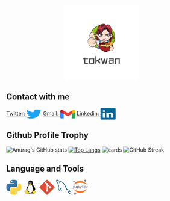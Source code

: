

<p align="center">
  <img width="200" src=./README.assets/logo_20221212_uugai.com-1670815490572.png />

## **Contact with me**

<a href="https://twitter.com/begetbegot" target="blank">Twitter: <img align="center" src="README.assets\twitter-3.svg" alt="Medium" height="30" width="40" /></a>        <a href="mailto:ltokwan1024@gmail.com">Gmail: <img align="center" src="README.assets\official-gmail-icon-2020-.svg" alt="Medium" height="30" width="40" /></a>          <a href="https://www.linkedin.cn/incareer/in/ACoAAD8ks8EB66KUTpXxM_set_HUV2oBMeSze_o" target="blank">Linkedin: <img align="center" src="README.assets\linkedin-icon-2.svg" alt="Medium" height="30" width="40" /></a>



<h2> Github Profile Trophy</h2>

![Anurag's GitHub stats](https://github-readme-stats.vercel.app/api?username=Leetungkwan&show_icons=true&theme=synthwave&show_owner)
[![Top Langs](https://github-readme-stats.vercel.app/api/top-langs/?username=Leetungkwan&layout=compact)](https://github.com/anuraghazra/github-readme-stats)
![cards](https://github-profile-summary-cards.vercel.app/api/cards/profile-details?username=Leetungkwan&theme=vue)
![GitHub Streak](https://github-readme-streak-stats.herokuapp.com?user=Leetungkwan&theme=neon-palenight&hide_border=true)

## **Language and Tools**
<img src="README.assets\python-5.svg" alt="Python" width="40" height="40"/> <img src="README.assets\linux-tux.svg" alt="Linux" width="40" height="40"/> <img src="README.assets\git-icon.svg" alt="Git" width="40" height="40"/> <img src="README.assets\mysql-6.svg" alt="MySQL" width="40" height="40"/> <img src="README.assets\jupyter-seeklogo.com.svg" alt="Jupyter" width="40" height="40"/>
